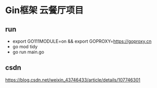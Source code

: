 # Gin框架 云餐厅项目

## run

- export GO111MODULE=on && export GOPROXY=https://goproxy.cn
- go mod tidy
- go run main.go

## csdn
https://blog.csdn.net/weixin_43746433/article/details/107746301

